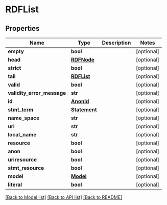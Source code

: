 # RDFList

## Properties
Name | Type | Description | Notes
------------ | ------------- | ------------- | -------------
**empty** | **bool** |  | [optional] 
**head** | [**RDFNode**](RDFNode.md) |  | [optional] 
**strict** | **bool** |  | [optional] 
**tail** | [**RDFList**](RDFList.md) |  | [optional] 
**valid** | **bool** |  | [optional] 
**validity_error_message** | **str** |  | [optional] 
**id** | [**AnonId**](AnonId.md) |  | [optional] 
**stmt_term** | [**Statement**](Statement.md) |  | [optional] 
**name_space** | **str** |  | [optional] 
**uri** | **str** |  | [optional] 
**local_name** | **str** |  | [optional] 
**resource** | **bool** |  | [optional] 
**anon** | **bool** |  | [optional] 
**uriresource** | **bool** |  | [optional] 
**stmt_resource** | **bool** |  | [optional] 
**model** | [**Model**](Model.md) |  | [optional] 
**literal** | **bool** |  | [optional] 

[[Back to Model list]](../README.md#documentation-for-models) [[Back to API list]](../README.md#documentation-for-api-endpoints) [[Back to README]](../README.md)


